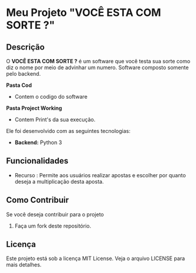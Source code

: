# Meu Projeto "VOCÊ ESTA COM SORTE ?"

## Descrição

O **VOCÊ ESTA COM SORTE ?** é um software que você testa sua sorte como diz o nome por meio de advinhar um numero. Software composto somente pelo backend. 

**Pasta Cod**
- Contem o codigo do software

**Pasta Project Working**
- Contem Print's da sua execução. 

Ele foi desenvolvido com as seguintes tecnologias:

- **Backend:** Python 3


## Funcionalidades

- Recurso : Permite aos usuários realizar apostas e escolher por quanto deseja a multiplicação desta aposta.


## Como Contribuir

Se você deseja contribuir para o projeto
1. Faça um fork deste repositório.


## Licença

Este projeto está sob a licença MIT License. 
Veja o arquivo LICENSE para mais detalhes.
